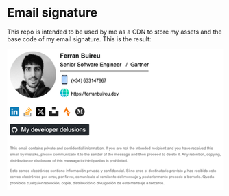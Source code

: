 # Email signature

This repo is intended to be used by me as a CDN to store my assets and the base code of my email signature. This is the result:

<img src="https://github.com/fbuireu/email-signature/blob/main/assets/images/output/index.png?raw=true" alt="Email signature" />
